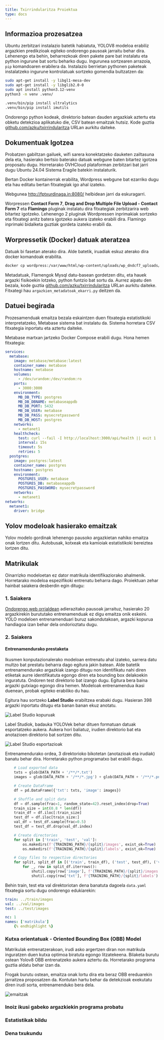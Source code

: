 ```yaml
---
title: Txirrindularitza Proiektua
type: docs
---
```


## Informazioa prozesatzea
Ubuntu zerbitzari instalazio batetik habiatuta, YOLOV8 modeloa erabiliz argazkien predikzioak egiteko ondorengo pausoak jarraitu behar dira.
Lehenengo eta behin, beharrezkoak diren pakete pare bat instalatu eta python ingurune bat sortu beharko dugu. Ingurunea sortzearen arrazoia, ``pip`` komandoaren erabilera da. Instalazio berrietan pythonen paketeak instalatzeko ingurune kontrolatuak sortzeko gomendia bultzatzen da:


```bash { lineNos=inline tabWidth=2}
sudo apt-get install -y libgl1-mesa-dev
sudo apt-get install -y libglib2.0-0
sudo apt install python3.12-venv
python3 -m venv .venv/

.venv/bin/pip install ultralytics
.venv/bin/pip install imutils
```


Ondorengo python kodeak, direktorio batean dauden argazkiak aztertu eta obketu detekzioa aplikatuko die, CSV batean emaitzak hutsiz.
Kode guztia [github.com/azku/txirrindularitza](https://github.com/azku/txirrindularitza) URLan aurkitu daiteke.


## Dokumentuak Igotzea
Probatzen gabiltzan gailuek, wifi sarera konektatzeko dauketen zailtasuna dela eta, hasierako bertsio baterako datuak webgune baten bitartez igotzea proposatu dugu.
Horretarako OVHCloud plataforman zerbitzari bat jarri dugu Ubuntu 24.04 Sistema Eragile batekin instalaturik.

Bertan Docker kontainerrak erabilita, Wordpress webgune bat ezarriko dugu eta hau editatu bertan fitxategiak igo ahal izateko.

Webgunea http://fptxurdinaga.in:8080/ helbidean jarri da eskuragarri.

Worpressen **Contact Form 7**, **Drag and Drop Multiple File Upload - Contact Form 7** eta **Flamingo**  pluginak instalatu dira fitxategiak zerbitzarira web bitartez igotzeko.
Lehenengo 2 pluginak Wordpressen inprimakiak sortzeko eta fitxategi anitz batera igotzeko aukera izateko erabili dira. Flamingo inprimaki bidalketa guztiak gordeta izateko erabili da.

## Worpressetik (Docker) datuak ateratzea
Datuak bi fasetan aterako dira. Alde batetik, iruadiak eskuz aterako dira docker komandoak erabilita.

```bash { lineNos=inline tabWidth=2}
docker cp wordpress:/var/www/html/wp-content/uploads/wp_dndcf7_uploads/wpcf7-files/*.png data/
```

Metadatuak, Flamengok Mysql datu-basean gordetzen ditu, eta hauek argazki fisikoekin lotzeko, python funtzio bat sortu da. Aurrez aipatu den bezala, kode guztia [github.com/azku/txirrindularitza](https://github.com/azku/txirrindularitza) URLan aurkitu daiteke. Fitxategi hau ``argazkien_metadatoak_ekarri.py`` deitzen da.

## Datuei begirada
Prozesamenduak emaitza bezala eskaintzen duen fitxategia estatistikoki interpretatzeko, Metabase sistema bat instalatu da. Sistema horretara CSV fitxategia inportatu eta aztertu daiteke.

Metabase martxan jartzeko Docker Compose erabili dugu. Hona hemen fitxategia:

```yaml { lineNos=inline tabWidth=2}
services:
  metabase:
    image: metabase/metabase:latest
    container_name: metabase
    hostname: metabase
    volumes:
      - /dev/urandom:/dev/random:ro
    ports:
      - 3000:3000
    environment:
      MB_DB_TYPE: postgres
      MB_DB_DBNAME: metabaseappdb
      MB_DB_PORT: 5432
      MB_DB_USER: metabase
      MB_DB_PASS: mysecretpassword
      MB_DB_HOST: postgres
    networks:
      - metanet1
    healthcheck:
      test: curl --fail -I http://localhost:3000/api/health || exit 1
      interval: 15s
      timeout: 5s
      retries: 5
  postgres:
    image: postgres:latest
    container_name: postgres
    hostname: postgres
    environment:
      POSTGRES_USER: metabase
      POSTGRES_DB: metabaseappdb
      POSTGRES_PASSWORD: mysecretpassword
    networks:
      - metanet1
networks:
  metanet1:
    driver: bridge
```

## Yolov modeloak hasierako emaitzak 
Yolov modelo gordinak lehenengo pausoko argazkietan nahiko emaitza onak lortzen ditu. Autobusak, kotxeak eta kamioiak estatistikoki bereiztea lortzen ditu.

## Matrikulak
Oinarrizko modeloetan ez dator matrikula identifikaziorako ahalmenik. Horretarako modeloa espezifikoki entrenatu beharra dago. Proiektuan zehar hainbat saiakera desberdin egin ditugu:
### 1. Saiakera
[Ondorengo web orrialdean](https://github.com/Ammar-Abdelhady-ai/Licence-Plate-Detection-and-Recognition-using-YOLO-V8) adierazitako pausoak jarraituz, hasierako 20 argazkirekin burututako entrenamenduak ez digu emaitza onik eskeini. YOLO modeloen entrenamenduari buruz sakondutakoan, argazki kopurua handiagoa izan behar dela ondorioztatu dugu.

### 2. Saiakera

#### Entrenamendurako prestaketa
Ikusmen konputazionalerako modeloan entrenatu ahal izateko, sarrera datu multzo bat prestatu beharra dago egitura jakin batean. Alde batetik entrenamendurako argazkiak izango ditugu non identifikatu nahi diren etiketak aurre identifikatuta egongo diren eta bounding box delakoekin inguratuta.
Ondoren test direktorio bat izango dugu. Egitura bera baina argazki gutxiago egongo dira hemen. Modeloak entrenamendua ikasi duenean, probak egiteko erabiliko du hau.

Egitura hau sortzeko **Label Studio** erabiltzea erabaki dugu. Hasieran 398 argazki inportatu ditugu eta banan banan ekuz anotatu.

![Label Studio kopuruak](label_studio_kopuruak.png)

Label Studiok, badauka YOLOVek behar dituen formatuan datuak esportatzeko aukera. Aukera hori baliatuz, irudien direktorio bat eta anotazioen direktorio bat sortzen ditu.

![Label Studio esportazioak](label_studio_esportatu.png)

Entrenamendurako ordea, 3 direktorioko bikotetan (anotazioak eta irudiak) banatu behar dira. Horretarako python programatxo bat erabili dugu.

```python
    # Load exported data
    txts = glob(DATA_PATH + '/**/*.txt')
    images = glob(DATA_PATH + '/**/*.jpg') + glob(DATA_PATH + '/**/*.png')

    # Create DataFrame
    df = pd.DataFrame({'txt': txts, 'image': images})

    # Shuffle and split data
    df = df.sample(frac=1, random_state=42).reset_index(drop=True)
    train_size = int(0.8 * len(df))
    train_df = df.iloc[:train_size]
    test_df = df.iloc[train_size:]
    val_df = test_df.sample(frac=0.5)
    test_df = test_df.drop(val_df.index)

    # Create directories
    for split in ['train', 'test', 'val']:
        os.makedirs(f'{TRAINING_PATH}/{split}/images', exist_ok=True)
        os.makedirs(f'{TRAINING_PATH}/{split}/labels', exist_ok=True)

    # Copy files to respective directories
    for split, split_df in [('train', train_df), ('test', test_df), ('val', val_df)]:
        for _, row in split_df.iterrows():
            shutil.copy(row['image'], f'{TRAINING_PATH}/{split}/images')
            shutil.copy(row['txt'], f'{TRAINING_PATH}/{split}/labels')
```
Behin train, test eta val direktoriotan dena banatuta dagoela ``data.yaml`` fitxategia sortu dugu ondorengo edukiarekin:

``` yaml
train: ../train/images
val: ../val/images
test: ../test/images

nc: 1
names: ['matrikula']
    {% endhighlight %}
```

### Kutxa orientatuak - Oriented Bounding Box (OBB) Model
Matrikulak entrenatzerakoan, irudi asko argertzen diran non matrikula inguratzen duen kutxa optimoa biratuta egongo litzatekeena.
Bilaketa burutu ostean Yolov8 OBB entrenatzeko aukera aztertu da. Horretarako programa guztia aldatu behar izan da.

Frogak burutu ostean, emaitza onak lortu dira eta beraz OBB ereduarekin jarraitzea proposatzen da. Kontutan hartu behar da detekzioak exekutatu diren irudi sorta, entrenamenduko bera dela.

![emaitzak](detekzio_emaitzak.png)

### Inoiz ikusi gabeko argazkiekin programa probatu

### Estatistikak bildu

### Dena txukundu
